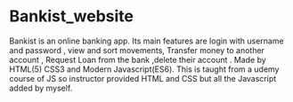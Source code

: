 # Bankist_website
Bankist is an online banking app. Its main features are login with username and password , view and sort movements, Transfer money to another account , 
Request Loan from the bank ,delete their account . Made by HTML(5) CSS3 and Modern Javascript(ES6). 
This is taught from a udemy course of JS so instructor provided HTML and CSS but all the Javascript added by myself.
